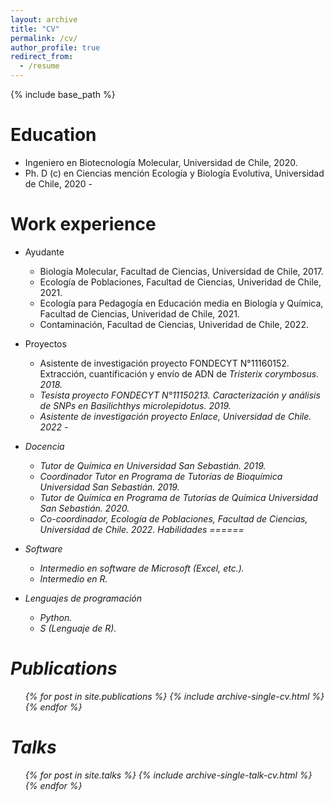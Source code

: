 ```yaml
---
layout: archive
title: "CV"
permalink: /cv/
author_profile: true
redirect_from:
  - /resume
---
```


{% include base_path %}

Education
======
* Ingeniero en Biotecnología Molecular, Universidad de Chile, 2020.
* Ph. D (c) en Ciencias mención Ecología y Biología Evolutiva, Universidad de Chile, 2020 -

Work experience
======
* Ayudante
  * Biología Molecular, Facultad de Ciencias, Universidad de Chile, 2017.
  * Ecología de Poblaciones, Facultad de Ciencias, Univeridad de Chile, 2021.
  * Ecología para Pedagogía en Educación media en Biología y Química, Facultad de Ciencias, Univeridad de Chile, 2021.
  * Contaminación, Facultad de Ciencias, Univeridad de Chile, 2022.

* Proyectos
  * Asistente de investigación proyecto FONDECYT N°11160152. Extracción, cuantificación y envío de ADN de <i>Tristerix corymbosus<i>. 2018.
  * Tesista proyecto FONDECYT N°11150213. Caracterización y    análisis de SNPs en <i>Basilichthys microlepidotus<i>. 2019.
  * Asistente de investigación proyecto Enlace, Universidad de Chile. 2022 -
  
* Docencia
  *   Tutor de Química en Universidad San Sebastián. 2019.
  *   Coordinador Tutor en Programa de Tutorías de Bioquímica Universidad San Sebastián. 2019.
  *   Tutor de Química en Programa de Tutorías de Química Universidad San Sebastián. 2020.
  *   Co-coordinador, Ecología de Poblaciones, Facultad de Ciencias, Universidad de Chile. 2022.
Habilidades
======
* Software
  * Intermedio en software de Microsoft (Excel, etc.).
  * Intermedio en R.
* Lenguajes de programación
  * Python.
  * S (Lenguaje de R).

Publications
======
  <ul>{% for post in site.publications %}
    {% include archive-single-cv.html %}
  {% endfor %}</ul>
  
Talks
======
  <ul>{% for post in site.talks %}
    {% include archive-single-talk-cv.html %}
  {% endfor %}</ul>
  
